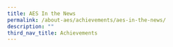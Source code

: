 ```yaml
---
title: AES In the News
permalink: /about-aes/achievements/aes-in-the-news/
description: ""
third_nav_title: Achievements
---
```

